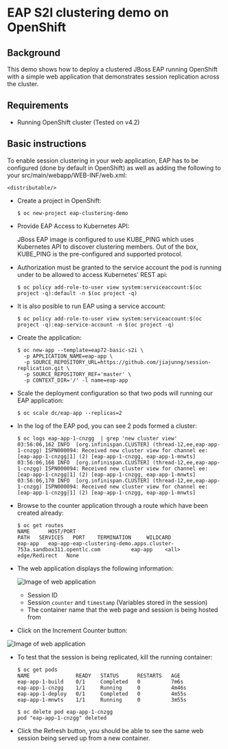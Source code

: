 EAP S2I clustering demo on OpenShift
============================================================
## Background
This demo shows how to deploy a clustered JBoss EAP running OpenShift with a simple web application that demonstrates session replication across the cluster.

## Requirements

- Running OpenShift cluster (Tested on v4.2)

## Basic instructions

To enable session clustering in your web application, EAP has to be configured (done by default in OpenShift) as well as adding the following to your src/main/webapp/WEB-INF/web.xml:

```<distributable/>```

- Create a project in OpenShift:

  ```$ oc new-project eap-clustering-demo```

- Provide EAP Access to Kubernetes API:

  JBoss EAP image is configured to use KUBE_PING which uses Kubernetes API to discover clustering members. Out of the box, KUBE_PING is the pre-configured and supported protocol.  

- Authorization must be granted to the service account the pod is running under to be allowed to access Kubernetes' REST api:

  ```$ oc policy add-role-to-user view system:serviceaccount:$(oc project -q):default -n $(oc project -q)```

- It is also posible to run EAP using a service account:

  ```$ oc policy add-role-to-user view system:serviceaccount:$(oc project -q):eap-service-account -n $(oc project -q)```

- Create the application:
     ```
     $ oc new-app --template=eap72-basic-s2i \
       -p APPLICATION_NAME=eap-app \
       -p SOURCE_REPOSITORY_URL=https://github.com/jiajunng/session-replication.git \
       -p SOURCE_REPOSITORY_REF='master' \
       -p CONTEXT_DIR='/' -l name=eap-app 

- Scale the deployment configuration so that two pods will running our EAP application: 
    ```
    $ oc scale dc/eap-app --replicas=2
    
- In the log of the EAP pod, you can see 2 pods formed a cluster:
    ```
    $ oc logs eap-app-1-cnzgg  | grep 'new cluster view'
    03:56:06,162 INFO  [org.infinispan.CLUSTER] (thread-12,ee,eap-app-1-cnzgg) ISPN000094: Received new cluster view for channel ee: [eap-app-1-cnzgg|1] (2) [eap-app-1-cnzgg, eap-app-1-mnwts]
    03:56:06,168 INFO  [org.infinispan.CLUSTER] (thread-12,ee,eap-app-1-cnzgg) ISPN000094: Received new cluster view for channel ee: [eap-app-1-cnzgg|1] (2) [eap-app-1-cnzgg, eap-app-1-mnwts]
    03:56:06,170 INFO  [org.infinispan.CLUSTER] (thread-12,ee,eap-app-1-cnzgg) ISPN000094: Received new cluster view for channel ee: [eap-app-1-cnzgg|1] (2) [eap-app-1-cnzgg, eap-app-1-mnwts]
    
- Browse to the counter application through a route which have been created already:
    ```
    $ oc get routes
    NAME      HOST/PORT                                                              PATH   SERVICES   PORT    TERMINATION     WILDCARD
    eap-app   eap-app-eap-clustering-demo.apps.cluster-753a.sandbox311.opentlc.com          eap-app    <all>   edge/Redirect   None
  
- The web application displays the following information: 

  ![Image of web application](https://user-images.githubusercontent.com/25560159/73716504-1eed9b00-4752-11ea-93d5-54e15c554bbb.png)
  - Session ID
  - Session ```counter``` and ```timestamp``` (Variables stored in the session)
  - The container name that the web page and session is being hosted from

- Click on the Increment Counter button:

![Image of web application](https://user-images.githubusercontent.com/25560159/73716641-8c013080-4752-11ea-8716-d65f27563f5f.png)
- To test that the session is being replicated, kill the running container:
   ```
   $ oc get pods
   NAME               READY   STATUS      RESTARTS   AGE
   eap-app-1-build    0/1     Completed   0          7m6s
   eap-app-1-cnzgg    1/1     Running     0          4m46s
   eap-app-1-deploy   0/1     Completed   0          4m55s
   eap-app-1-mnwts    1/1     Running     0          3m55s
   
   $ oc delete pod eap-app-1-cnzgg
   pod "eap-app-1-cnzgg" deleted

- Click the Refresh button, you should be able to see the same web session being served up from a new container.

